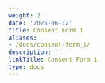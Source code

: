 ```yaml
---
weight: 2
date: '2025-06-12'
title: Consent Form 1
aliases:
- /docs/consent-form_1/
description: ''
linkTitle: Consent Form 1
type: docs
---
```


